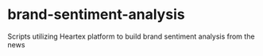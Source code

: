 # brand-sentiment-analysis
Scripts utilizing Heartex platform to build brand sentiment analysis from the news
